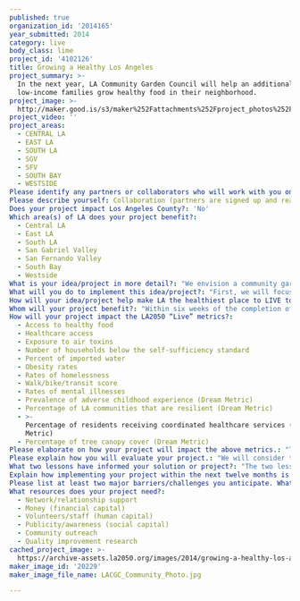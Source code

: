 ```yaml
---
published: true
organization_id: '2014165'
year_submitted: 2014
category: live
body_class: lime
project_id: '4102126'
title: Growing a Healthy Los Angeles
project_summary: >-
  In the next year, LA Community Garden Council will help an additional 150
  low-income families grow healthy food in their neighborhood.
project_image: >-
  http://maker.good.is/s3/maker%252Fattachments%252Fproject_photos%252Fimages%252F20229%252Fdisplay%252FLACGC_Community_Photo.jpg=c570x385
project_video: ''
project_areas:
  - CENTRAL LA
  - EAST LA
  - SOUTH LA
  - SGV
  - SFV
  - SOUTH BAY
  - WESTSIDE
Please identify any partners or collaborators who will work with you on this project.: "To acquire the land, we will partner with organizations including the LA Neighborhood Land Trust and the Trust for Public Land.  We have worked with these organizations in the past and they bring expertise to the process of land acquisition.\r\n\r\nFor the past 16 years, LA Community Garden Council has partnered with the LA Conservation Corps to employ youth from low-income neighborhoods to help with community organizing and construction of the community gardens.  They bring skilled labor and efficiency in numbers. \r\n\r\nWe will continue to partner with the UCCE Master Gardener program to find knowledgeable and experienced teachers to lead our gardening classes.  We plan to form new partnerships with healthcare professionals, especially nutritionists, to offer health programs in the community gardens.\r\n\r\nWhen there is surplus produce in the community gardens, we will continue to partner with Community Services Unlimited, a local organization that distributes fresh food through markets in South LA, selling produce at low prices in neighborhoods that are considered food deserts because of the lack of availability of fresh produce.\r\n\r\nThree factors that are critical to the success of these partnerships are (1) setting clear agreements and expectations in writing at the beginning of the partnership, (2) keeping channels of communication open and transparent throughout the project so that everyone is on the same page, and (3) debriefing at the end of the project so that we can determine ways to work together even better in future. "
Please describe yourself: Collaboration (partners are signed up and ready to hit the ground running!)
Does your project impact Los Angeles County?: 'No'
Which area(s) of LA does your project benefit?:
  - Central LA
  - East LA
  - South LA
  - San Gabriel Valley
  - San Fernando Valley
  - South Bay
  - Westside
What is your idea/project in more detail?: "We envision a community garden network for Los Angeles where people of all ages live healthy, active lives in a clean environment by growing fresh food in their neighborhood. This network enables healthy lifestyles by providing access to healthy food and getting people outdoors exercising through gardening. It fosters the meeting of people from diverse cultures to share the best growing techniques in order to practice sustainable urban agriculture while growing sustainable communities.  \r\n\r\nIn the next year, LA Community Garden Council will build three new community gardens in low-income neighborhoods to ensure that at least 150 families can grow their own healthy food in their neighborhood."
What will you do to implement this idea/project?: "First, we will focus on community organizing.  We will partner with LA Conservation Corps to send out teams of paid youth ages 18 to 24 to canvass the neighborhood for approximately eight city blocks around the three identified community garden sites. They will knock on doors, meet the residents, distribute bilingual fliers providing information about the new community garden, and invite them to give us their contact information and attend community meetings.  We will also reach out to schools, recreation centers, religious institutions, businesses, and other local organizations to let them know about the community garden and invite them to participate in the planning process.\r\n\r\nSecond, we will hold at least two community meetings for each garden where we will listen to the local residents’ ideas about how they envision the community garden and how it will make their community healthier.  We will have a landscape architect present to sketch out the ideas and start to form the garden plans based on the community members’ needs and desires. Over the next few weeks while the architect develops the plans, we will continue to organize the community to build a volunteer leadership team of at least five people and we will work with this team to create bylaws, gardener agreements, and garden rules. \r\n\r\nThird, we will help build the community gardens. We will ensure the water is connected, put up a fence and sign, and organize community volunteer days to build the raised beds, mulch the pathways, build a communal meeting area, construct a tool shed and composting area, and help make the ideas and plans a reality!  We will bring in soil, seeds, and seedlings to make sure that the gardeners have everything they need to start growing food.\r\n\r\nFinally, we will organize classes in the community gardens.  Starting with basic gardening skills and partnering with the UCCE Master Gardeners, we will make sure that every gardener can grow basics such as tomatoes, zucchini, herbs, and beans without fear. After 6-8 weeks, when the first harvest is ready, we will help organize a garden opening celebration!  We will continue to assist the garden leadership team and will gradually expand the educational program to bring in nutritionists from local wellness centers to lead classes on healthy eating and chefs to lead classes on healthy cooking."
How will your idea/project help make LA the healthiest place to LIVE today? In 2050?: "Within the first year, the three new community gardens will provide access to healthy food and exercise for at least 150 low-income families in LA County.  Healthcare professionals are starting to recognize the need for a holistic approach to preventative care and a healthy diet and exercise are key components of this. From the existing LA Community Garden Council gardens, we have evidence that gardeners lose weight in their first year of gardening, which helps to prevent Type 2 Diabetes, cholesterol, hypertension, and heart disease. Gardening is relaxing and therapeutic and helps patients with mental illness. By getting children outdoors to garden instead of indoors in front of computer screens, we will help to create positive childhood experiences. We will encourage gardeners to walk, bike or take public transport to their community garden for their health as well as the community’s health.\r\n\r\nBuilding new community gardens creates a healthier environment for local residents. We will seek to have land leases that extend beyond 2050 and, preferably, ensure that the land is used as green space in perpetuity.  Teaching organic gardening techniques, including composting and seed collection, will ensure that the garden is sustainable and it will lower residents’ exposure to unhealthy toxins.  We will have rainwater collection systems in the garden to ensure the best water conservation methods are followed and to reduce dependence on imported water. We will plant trees around the perimeter of the garden to increase the tree canopy cover.\r\n\r\nBy focusing on low-income neighborhoods, we will help families to reduce their grocery bill by growing their own food.  Ultimately, this reduces the number of households living below the self-sufficiency standard, builds more resilient communities, and helps to reduce rates of homelessness.  \r\n\r\nWe are confident that this three-fold focus on (1) access to healthy food and active lifestyles, (2) creating a sustainable environment, and (3) addressing economic concerns in lower-income neighborhoods will help to make LA the healthiest place to live in 2050!"
Whom will your project benefit?: "Within six weeks of the completion of the new community gardens, at least 150 low-income families in LA County will directly benefit from eating the fresh produce that they are growing, based on each garden having 50 gardeners. As most avid gardeners know, a single harvest is often too much for your immediate family to consume and so you soon find yourself spreading the wealth and giving away tomatoes, zucchini, mint, and other edibles to your extended family, neighbors, school friends, and co-workers! \r\n\r\nWe are focusing on the Watts area of South LA for the new garden sites because of the immense need in this area where, according to the LA Times profile, the median household income is low at $25,161, the median age is young at 21 years (partly due to gang violence), household size is high at 4.0 people, only 2.9% of residents have a four-year college degree, and 38.9% of the households are headed by a single parent.  61.6% of the residents are Latino and 37.1% are black.\r\n\r\nThere are currently 125 community gardens open to anyone in the community in LA County (this does not include gardens with restricted access, for example at schools, hospitals, or detention centers).  Our goal is to build three new community gardens in 2015, four new gardens in 2016, five new gardens in 2017, and continue to build one additional new garden every year for the next 36 years. By 2050, there will be 863 community gardens in LA County.  If each of these serves 50 families and the average family size continues to be 4.0, more than 172,000 people will benefit from growing their own healthy food in their neighborhood!"
How will your project impact the LA2050 “Live” metrics?:
  - Access to healthy food
  - Healthcare access
  - Exposure to air toxins
  - Number of households below the self-sufficiency standard
  - Percent of imported water
  - Obesity rates
  - Rates of homelessness
  - Walk/bike/transit score
  - Rates of mental illnesses
  - Prevalence of adverse childhood experience (Dream Metric)
  - Percentage of LA communities that are resilient (Dream Metric)
  - >-
    Percentage of residents receiving coordinated healthcare services (Dream
    Metric)
  - Percentage of tree canopy cover (Dream Metric)
Please elaborate on how your project will impact the above metrics.: "The most immediate impact of the new community gardens will be to increase access to healthy food.  This indirectly offers access to healthcare because a healthy diet is essential as a primary preventative measure in any health plan.  The gardens will help to reduce obesity and related diseases.  We encourage gardeners to walk, bike or take public transport to the gardens, for their health as well as for environmental reasons.  Gardening is therapeutic and helps to reduce mental illness and it gets children outside and in community with people of all generations, increasing the prospect of positive childhood experiences. \r\n\r\nBy creating more green space and a sustainable, organic garden, we will reduce residents' exposure to air toxins.  The gardens will contain trees to increase the level of tree canopy cover.\r\n\r\nBy focusing on lower-income neighborhoods, we will reduce grocery bills, and consequently the number of households below the self-sufficiency standard and reduce homelessness rates.\r\n\r\nBy building rainwater collection systems, we will conserve water and reduce the percentage of  imported water.\r\n\r\nCommunity gardens help to improve health and to reduce crime in neighborhoods, leading to more resilient communities."
Please explain how you will evaluate your project.: "We will consider the project to have been successful if, by September 2015 and within budget, we have:\r\n\r\n1.\tOpened three new community gardens in low-income neighborhoods\r\n2.\tOrganized an active and effective volunteer leadership team of at least 5 people for each of the community gardens\r\n3.\tHeld at least ten gardening and nutrition classes for the community gardeners\r\n"
What two lessons have informed your solution or project?: "The two lessons that informed our community garden project most were from the LA2050 Report (pages 25-26):\r\n\r\n1.\tHeart disease is one of the top four leading causes of premature death for whites, Latinos, African Americans, and Asian/Pacific Islanders. This is preventable with a healthy diet and we believe that every person has the right to grow healthy food in their neighborhood.\r\n2.\tOnly 33% of children in Los Angeles live with ¼ mile of a park. By building community gardens, we are creating more green space where children can play and learn and therefore increasing this number."
Explain how implementing your project within the next twelve months is an achievable goal.: "LA Community Garden Council’s expertise is building new community gardens!  We have built 32 community gardens around LA County and assisted with the building of many more.  \r\n\r\nWe have already identified vacant city-owned land for the three proposed community gardens and we expect to be able to sign a standard lease with the city in 2-3 months once funding is secured.  We will then spend two months focusing on community organizing.  The design phase usually takes 2-4 weeks and we can build a garden, with LA Conservation Corps labor and volunteers, in 1-2 weeks.  \r\n\r\nWe are therefore confident that we can build these three new gardens and make sure that they are functioning well with strong programs within the next twelve months."
Please list at least two major barriers/challenges you anticipate. What is your strategy for ensuring a successful implementation?: "We anticipate encountering the following barriers/challenges:\r\n\r\n1.\tThere are likely to be some residents who are, at first, reluctant to have a community garden in their neighborhood.  They may fear excessive noise from the garden, a lack of privacy or have another concern.  We will listen to these neighbors during the community meetings and at other meetings as needed, hear and address their concerns, and educate them in the many benefits of having a community garden in your neighborhood.  We will be prepared to adapt our architectural plans to satisfy their concerns, as needed.\r\n\r\n2.\tWe have a waitlist for all of the 32 community gardens that we currently manage.  We expect to have a waitlist for the new community gardens soon after they open.  We will address this excess demand by working with the new volunteer leadership teams to determine clear criteria for who can lease a plot in the garden (for example, only those who live within a certain radius of the garden) and to determine the length of the gardeners’ agreement.  Many of our recently opened gardens only allow one family to have their own plot for two or three years before passing it along to a family on the waitlist.  In years when they do not have their own plot, they are still able to garden and benefit from the produce grown in the communal areas of the garden."
What resources does your project need?:
  - Network/relationship support
  - Money (financial capital)
  - Volunteers/staff (human capital)
  - Publicity/awareness (social capital)
  - Community outreach
  - Quality improvement research
cached_project_image: >-
  https://archive-assets.la2050.org/images/2014/growing-a-healthy-los-angeles/maker.good.is/s3/maker%252Fattachments%252Fproject_photos%252Fimages%252F20229%252Fdisplay%252FLACGC_Community_Photo.jpg=c570x385.jpg
maker_image_id: '20229'
maker_image_file_name: LACGC_Community_Photo.jpg

---
```

